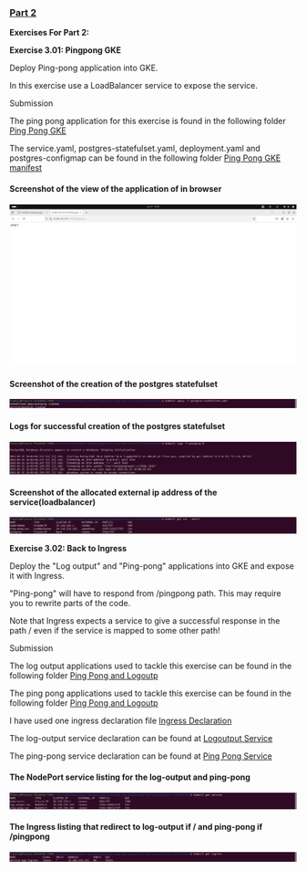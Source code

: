 ### [Part 2](https://devopswithkubernetes.com/part-3)

**Exercises For Part 2:**

**Exercise 3.01: Pingpong GKE**

Deploy Ping-pong application into GKE.

In this exercise use a LoadBalancer service to expose the service.

Submission

The ping pong application for this exercise is found in the following folder [Ping Pong GKE](../apps/ping-pong-exercise-3.01-gke/)

The service.yaml, postgres-statefulset.yaml, deployment.yaml and postgres-configmap can be found in the following folder
[Ping Pong GKE manifest](../apps/ping-pong-exercise-3.01-gke//manifests/)

#### Screenshot of the view of the application of in browser

![Ping Pong GKE Access](3.01/img/3.01_viewing_ping_pong_gke.png)

#### Screenshot of the creation of the postgres statefulset

![Ping Pong Postgres StatefulSet Creation](3.01/img/3.01_postgres_statefulset_creation.png)

#### Logs for successful creation of the postgres statefulset

![Ping Pong Postgres StatefulSet Logs](3.01/img/3.01_postgres_statefulset_creation_logs.png)

#### Screenshot of the allocated external ip address of the service(loadbalancer)

![External IP Address of Service](3.01/img/3.01_loadbalancer_service_creation.png)

**Exercise 3.02: Back to Ingress**

Deploy the "Log output" and "Ping-pong" applications into GKE and expose it with Ingress.

"Ping-pong" will have to respond from /pingpong path. This may require you to rewrite parts of the code.

Note that Ingress expects a service to give a successful response in the path / even if the service is mapped to some other path!

Submission

The log output applications used to tackle this exercise can be found in the following folder [Ping Pong and Logoutp](../apps/ping-pong-log-output-data-sharing-Exercise-3.02/log-output/)

The ping pong applications used to tackle this exercise can be found in the following folder [Ping Pong and Logoutp](../apps/ping-pong-log-output-data-sharing-Exercise-3.02/ping-pong/)

I have used one ingress declaration file [Ingress Declaration](../apps/ping-pong-log-output-data-sharing-Exercise-3.02/manifest/ingress.yaml)

The log-output service declaration can be found at [Logoutput Service](../apps/ping-pong-log-output-data-sharing-Exercise-3.02/log-output/manifests/service.yaml)

The ping-pong service declaration can be found at [Ping Pong Service](../apps/ping-pong-log-output-data-sharing-Exercise-3.02/ping-pong/manifests/service.yaml)

#### The NodePort service listing for the log-output and ping-pong

![NodePort Services](3.02/img/3.02_nodeport_service.png)

#### The Ingress listing that redirect to log-output if / and ping-pong if /pingpong

![ServiceApp Ingress](3.02/img/3.02_service_ingress.png)

